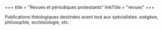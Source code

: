 +++
title = "Revues et périodiques protestants"
linkTitle = "revues"
+++

Publications théologiques destinées avant tout aux spécialistes: exégèse, philosophie, ecclésiologie, etc.
